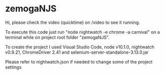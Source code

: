 # zemogaNJS

Hi, please check the video (quicktime) on /video to see it running.

To execute this code just run "node nightwatch -e chrome -a carnival" on a terminal while on project root folder "zemogaNJS".

To create the project I used Visual Studio Code, node v10.1.0, nightwatch v0.9.21, ChromeDriver 2.41 and selenium-server-standalone-3.13.0.jar

Please refer to nightwatch.json if needed to change some of the project settings
